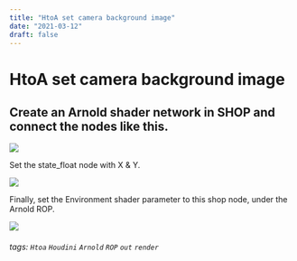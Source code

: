 ```yaml
---
title: "HtoA set camera background image"
date: "2021-03-12"
draft: false
---
```


# HtoA set camera background image

Create an Arnold shader network in SHOP and connect the nodes like this.
---

![](https://i.imgur.com/2DCWBK6.png)

Set the state_float node with X & Y.

![](https://i.imgur.com/xivxwGb.png)

Finally, set the Environment shader parameter to this shop node, under the Arnold ROP.

![](https://i.imgur.com/gtCIqPJ.png)

###### tags: `Htoa` `Houdini` `Arnold` `ROP` `out` `render`
